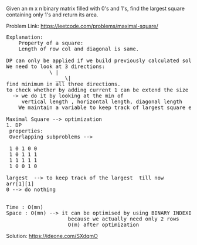 Given an m x n binary matrix filled with 0's and 1's, find the largest square containing only 1's and return its area.

Problem Link: <a href="https://leetcode.com/problems/maximal-square/">https://leetcode.com/problems/maximal-square/</a>
<pre>
Explanation:
	Property of a square:
	Length of row col and diagonal is same.
	
DP can only be applied if we build previously calculated solutions to build the current solution.
We need to look at 3 directions:
		      \ |
	            ___\|
find minimum in all three directions.
to check whether by adding current 1 can be extend the size of existing submatrix.  
  -> we do it by looking at the min of
     vertical length , horizontal length, diagonal length 
    We maintain a variable to keep track of largest square edge till now.

Maximal Square --> optimization
1. DP
 properties: 
 Overlapping subproblems --> 
 
 1 0 1 0 0
 1 0 1 1 1 
 1 1 1 1 1
 1 0 0 1 0

largest  --> to keep track of the largest  till now
arr[1][1] 
0 --> do nothing


Time : O(mn)
Space : O(mn) --> it can be optimised by using BINARY INDEXING
                    because we actually need only 2 rows
                    O(m) after optimization
</pre>
Solution:
<a href="https://ideone.com/SXdqmO">https://ideone.com/SXdqmO</a>

